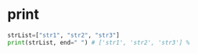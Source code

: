 # print

```python {cmd=true}
strList=["str1", "str2", "str3"]
print(strList, end=" ") # ['str1', 'str2', 'str3'] %  
```
